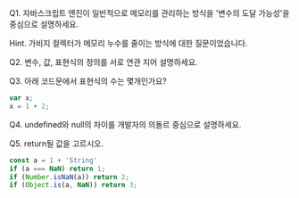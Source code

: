 Q1. 자바스크립트 엔진이 일반적으로 메모리를 관리하는 방식을 '변수의 도달 가능성'을 중심으로 설명하세요. 
  
  Hint. 가비지 컬렉터가 메모리 누수를 줄이는 방식에 대한 질문이었습니다.

Q2. 변수, 값, 표현식의 정의를 서로 연관 지어 설명하세요.

Q3. 아래 코드문에서 표현식의 수는 몇개인가요? 
```jsx
var x;
x = 1 + 2;
```

Q4. undefined와 null의 차이를 개발자의 의돌르 중심으로 설명하세요.

Q5. return될 값을 고르시오.
```jsx
const a = 1 + 'String'
if (a === NaN) return 1;
if (Number.isNaN(a)) return 2;
if (Object.is(a, NaN)) return 3;
```

